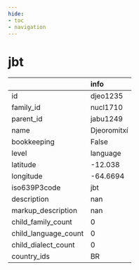 ```yaml
---
hide:
- toc
- navigation
---
```

# jbt
|                      | info        |
|:---------------------|:------------|
| id                   | djeo1235    |
| family_id            | nucl1710    |
| parent_id            | jabu1249    |
| name                 | Djeoromitxí |
| bookkeeping          | False       |
| level                | language    |
| latitude             | -12.038     |
| longitude            | -64.6694    |
| iso639P3code         | jbt         |
| description          | nan         |
| markup_description   | nan         |
| child_family_count   | 0           |
| child_language_count | 0           |
| child_dialect_count  | 0           |
| country_ids          | BR          |